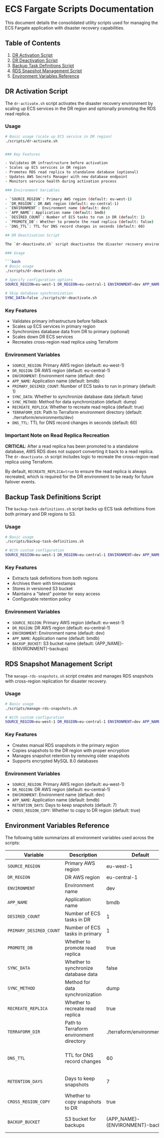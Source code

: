 # ECS Fargate Scripts Documentation

This document details the consolidated utility scripts used for managing the ECS Fargate application with disaster recovery capabilities.

## Table of Contents

1. [DR Activation Script](#dr-activation-script)
2. [DR Deactivation Script](#dr-deactivation-script)
3. [Backup Task Definitions Script](#backup-task-definitions-script)
4. [RDS Snapshot Management Script](#rds-snapshot-management-script)
5. [Environment Variables Reference](#environment-variables-reference)

## DR Activation Script

The `dr-activate.sh` script activates the disaster recovery environment by scaling up ECS services in the DR region and optionally promoting the RDS read replica.

### Usage

````bash
# Basic usage (scale up ECS service in DR region)
./scripts/dr-activate.sh


### Key Features

- Validates DR infrastructure before activation
- Scales up ECS services in DR region
- Promotes RDS read replica to standalone database (optional)
- Updates AWS Secrets Manager with new database endpoint
- Monitors service health during activation process

### Environment Variables

- `SOURCE_REGION`: Primary AWS region (default: eu-west-1)
- `DR_REGION`: DR AWS region (default: eu-central-1)
- `ENVIRONMENT`: Environment name (default: dev)
- `APP_NAME`: Application name (default: bmdb)
- `DESIRED_COUNT`: Number of ECS tasks to run in DR (default: 1)
- `PROMOTE_DB`: Whether to promote the read replica (default: false)
- `DNS_TTL`: TTL for DNS record changes in seconds (default: 60)

## DR Deactivation Script

The `dr-deactivate.sh` script deactivates the disaster recovery environment by scaling down ECS services in the DR region and recreating the cross-region read replica.

### Usage

```bash
# Basic usage
./scripts/dr-deactivate.sh

# Specify configuration options
SOURCE_REGION=eu-west-1 DR_REGION=eu-central-1 ENVIRONMENT=dev APP_NAME=bmdb ./scripts/dr-deactivate.sh

# Skip database synchronization
SYNC_DATA=false ./scripts/dr-deactivate.sh
````

### Key Features

- Validates primary infrastructure before failback
- Scales up ECS services in primary region
- Synchronizes database data from DR to primary (optional)
- Scales down DR ECS services
- Recreates cross-region read replica using Terraform

### Environment Variables

- `SOURCE_REGION`: Primary AWS region (default: eu-west-1)
- `DR_REGION`: DR AWS region (default: eu-central-1)
- `ENVIRONMENT`: Environment name (default: dev)
- `APP_NAME`: Application name (default: bmdb)
- `PRIMARY_DESIRED_COUNT`: Number of ECS tasks to run in primary (default: 1)
- `SYNC_DATA`: Whether to synchronize database data (default: false)
- `SYNC_METHOD`: Method for data synchronization (default: dump)
- `RECREATE_REPLICA`: Whether to recreate read replica (default: true)
- `TERRAFORM_DIR`: Path to Terraform environment directory (default: ./terraform/environments/dev)
- `DNS_TTL`: TTL for DNS record changes in seconds (default: 60)

### Important Note on Read Replica Recreation

**CRITICAL**: After a read replica has been promoted to a standalone database, AWS RDS does not support converting it back to a read replica. The `dr-deactivate.sh` script includes logic to recreate the cross-region read replica using Terraform.

By default, `RECREATE_REPLICA=true` to ensure the read replica is always recreated, which is required for the DR environment to be ready for future failover events.

## Backup Task Definitions Script

The `backup-task-definitions.sh` script backs up ECS task definitions from both primary and DR regions to S3.

### Usage

```bash
# Basic usage
./scripts/backup-task-definitions.sh

# With custom configuration
SOURCE_REGION=eu-west-1 DR_REGION=eu-central-1 ENVIRONMENT=dev APP_NAME=bmdb ./scripts/backup-task-definitions.sh
```

### Key Features

- Extracts task definitions from both regions
- Archives them with timestamps
- Stores in versioned S3 bucket
- Maintains a "latest" pointer for easy access
- Configurable retention policy

### Environment Variables

- `SOURCE_REGION`: Primary AWS region (default: eu-west-1)
- `DR_REGION`: DR AWS region (default: eu-central-1)
- `ENVIRONMENT`: Environment name (default: dev)
- `APP_NAME`: Application name (default: bmdb)
- `BACKUP_BUCKET`: S3 bucket name (default: {APP_NAME}-{ENVIRONMENT}-backups)

## RDS Snapshot Management Script

The `manage-rds-snapshots.sh` script creates and manages RDS snapshots with cross-region replication for disaster recovery.

### Usage

```bash
# Basic usage
./scripts/manage-rds-snapshots.sh

# With custom configuration
SOURCE_REGION=eu-west-1 DR_REGION=eu-central-1 ENVIRONMENT=dev APP_NAME=bmdb RETENTION_DAYS=14 ./scripts/manage-rds-snapshots.sh
```

### Key Features

- Creates manual RDS snapshots in the primary region
- Copies snapshots to the DR region with proper encryption
- Manages snapshot retention by removing older snapshots
- Supports encrypted MySQL 8.0 databases

### Environment Variables

- `SOURCE_REGION`: Primary AWS region (default: eu-west-1)
- `DR_REGION`: DR AWS region (default: eu-central-1)
- `ENVIRONMENT`: Environment name (default: dev)
- `APP_NAME`: Application name (default: bmdb)
- `RETENTION_DAYS`: Days to keep snapshots (default: 7)
- `CROSS_REGION_COPY`: Whether to copy to DR region (default: true)

## Environment Variables Reference

The following table summarizes all environment variables used across the scripts:

| Variable                | Description                             | Default                          | Used In                          |
| ----------------------- | --------------------------------------- | -------------------------------- | -------------------------------- |
| `SOURCE_REGION`         | Primary AWS region                      | eu-west-1                        | All scripts                      |
| `DR_REGION`             | DR AWS region                           | eu-central-1                     | All scripts                      |
| `ENVIRONMENT`           | Environment name                        | dev                              | All scripts                      |
| `APP_NAME`              | Application name                        | bmdb                             | All scripts                      |
| `DESIRED_COUNT`         | Number of ECS tasks in DR               | 1                                | dr-activate.sh                   |
| `PRIMARY_DESIRED_COUNT` | Number of ECS tasks in primary          | 1                                | dr-deactivate.sh                 |
| `PROMOTE_DB`            | Whether to promote read replica         | true                             | dr-activate.sh                   |
| `SYNC_DATA`             | Whether to synchronize database data    | false                            | dr-deactivate.sh                 |
| `SYNC_METHOD`           | Method for data synchronization         | dump                             | dr-deactivate.sh                 |
| `RECREATE_REPLICA`      | Whether to recreate read replica        | true                             | dr-deactivate.sh                 |
| `TERRAFORM_DIR`         | Path to Terraform environment directory | ./terraform/environments/dev     | dr-deactivate.sh                 |
| `DNS_TTL`               | TTL for DNS record changes              | 60                               | dr-activate.sh, dr-deactivate.sh |
| `RETENTION_DAYS`        | Days to keep snapshots                  | 7                                | manage-rds-snapshots.sh          |
| `CROSS_REGION_COPY`     | Whether to copy snapshots to DR         | true                             | manage-rds-snapshots.sh          |
| `BACKUP_BUCKET`         | S3 bucket for backups                   | {APP_NAME}-{ENVIRONMENT}-backups | backup-task-definitions.sh       |
